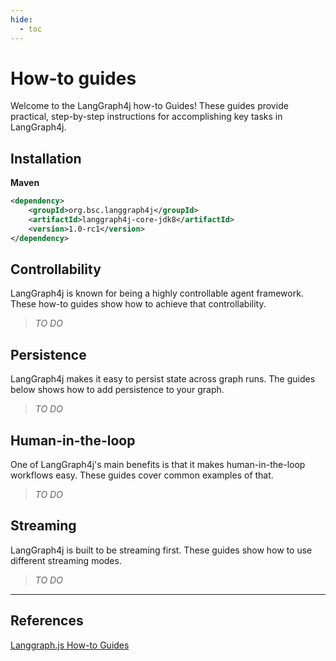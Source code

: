 ```yaml
---
hide:
  - toc
---
```


# How-to guides

Welcome to the LangGraph4j how-to Guides! These guides provide practical, step-by-step instructions for accomplishing key tasks in LangGraph4j.

## Installation

**Maven**
```xml
<dependency>
    <groupId>org.bsc.langgraph4j</groupId>
    <artifactId>langgraph4j-core-jdk8</artifactId>
    <version>1.0-rc1</version>
</dependency>
```

## Controllability

LangGraph4j is known for being a highly controllable agent framework.
These how-to guides show how to achieve that controllability.
> _TO DO_
<!-- 
- [How to define graph state](define-state.html)
- [How to create subgraphs](subgraph.html)
- [How to create branches for parallel execution](branching.html)
- [How to create map-reduce branches for parallel execution](map-reduce.html) 
-->

## Persistence

LangGraph4j makes it easy to persist state across graph runs. The guides below shows how to add persistence to your graph.
> _TO DO_
<!-- 
- [How to add persistence ("memory") to your graph](persistence.html)
- [How to manage conversation history](manage-conversation-history.html)
- [How to view and update past graph state](time-travel.html)
- [How to create a custom checkpointer using Postgres](persistence-postgres.html)
- [How to delete messages](delete-messages.html)
- [How to add summary of the conversation history](add-summary-conversation-history.html)
 -->

## Human-in-the-loop

One of LangGraph4j's main benefits is that it makes human-in-the-loop workflows easy.
These guides cover common examples of that.
> _TO DO_
<!-- 
- [How to add breakpoints](breakpoints.html)
- [How to add dynamic breakpoints](dynamic_breakpoints.html)
- [How to wait for user input](wait-user-input.html)
- [How to edit graph state](edit-graph-state.html)
 -->
## Streaming

LangGraph4j is built to be streaming first.
These guides show how to use different streaming modes.
> _TO DO_
<!-- 
- [How to stream full state of your graph](stream-values.html)
- [How to stream state updates of your graph](stream-updates.html)
- [How to stream LLM tokens](stream-tokens.html)
- [How to stream LLM tokens without LangChain models](streaming-tokens-without-langchain.html)
- [How to stream events from within a tool](streaming-events-from-within-tools.html)
- [How to stream from the final node](streaming-from-final-node.html)
 -->

<!-- 
## Tool calling

- [How to call tools using ToolNode](tool-calling.html)
- [How to force an agent to call a tool](force-calling-a-tool-first.html)
- [How to handle tool calling errors](tool-calling-errors.html)
 -->

<!-- 
## Other

- [How to add runtime configuration to your graph](configuration.html)
- [How to let agent return tool results directly](dynamically-returning-directly.html)
- [How to have agent respond in structured format](respond-in-format.html)
- [How to manage agent steps](managing-agent-steps.html)
 -->

***

## References

[Langgraph.js How-to Guides](https://langchain-ai.github.io/langgraphjs/how-tos/)
